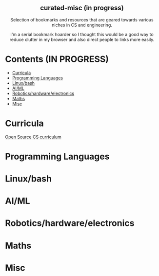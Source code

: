 <h2 align="center"> curated-misc (in progress) </h2>
<p align="center"> Selection of bookmarks and resources that are geared towards various niches in CS and engineering. </p>
<p align="center"> I'm a serial bookmark hoarder so I thought this would be a good way to reduce clutter in my browser and also direct people to links more easily. </p>

# Contents (IN PROGRESS)
- [Curricula](#curricula)
- [Programming Languages](#Programming-Languages)
- [Linux/bash](#Linux/bash)
- [AI/ML](#AI/ML)
- [Robotics/hardware/electronics](#Robotics/hardware/electronics)
- [Maths](#Maths)
- [Misc](#Misc)


# Curricula
[Open Source CS curriculum](https://github.com/ossu/computer-science)

# Programming Languages

# Linux/bash

# AI/ML

# Robotics/hardware/electronics
 
# Maths

# Misc
